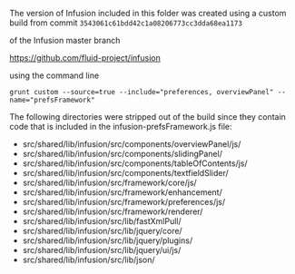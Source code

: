 
The version of Infusion included in this folder was created using a custom build from commit `3543061c61bdd42c1a08206773cc3dda68ea1173`

of the Infusion master branch

<https://github.com/fluid-project/infusion>

using the command line

    grunt custom --source=true --include="preferences, overviewPanel" --name="prefsFramework"

The following directories were stripped out of the build since they contain code that is included in the infusion-prefsFramework.js file:

* src/shared/lib/infusion/src/components/overviewPanel/js/
* src/shared/lib/infusion/src/components/slidingPanel/
* src/shared/lib/infusion/src/components/tableOfContents/js/
* src/shared/lib/infusion/src/components/textfieldSlider/
* src/shared/lib/infusion/src/framework/core/js/
* src/shared/lib/infusion/src/framework/enhancement/
* src/shared/lib/infusion/src/framework/preferences/js/
* src/shared/lib/infusion/src/framework/renderer/
* src/shared/lib/infusion/src/lib/fastXmlPull/
* src/shared/lib/infusion/src/lib/jquery/core/
* src/shared/lib/infusion/src/lib/jquery/plugins/
* src/shared/lib/infusion/src/lib/jquery/ui/js/
* src/shared/lib/infusion/src/lib/json/